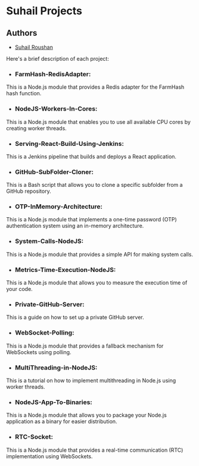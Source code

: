
# Suhail Projects

## Authors

- [Suhail Roushan](https://www.github.com/suhailroushan13)

Here's a brief description of each project:

- ### FarmHash-RedisAdapter: 
This is a Node.js module that provides a Redis adapter for the FarmHash hash function.

- ### NodeJS-Workers-In-Cores: 
This is a Node.js module that enables you to use all available CPU cores by creating worker threads.

- ### Serving-React-Build-Using-Jenkins: 
This is a Jenkins pipeline that builds and deploys a React application.

- ### GitHub-SubFolder-Cloner: 
This is a Bash script that allows you to clone a specific subfolder from a GitHub repository.

- ### OTP-InMemory-Architecture: 
This is a Node.js module that implements a one-time password (OTP) authentication system using an in-memory architecture.

- ### System-Calls-NodeJS: 
This is a Node.js module that provides a simple API for making system calls.

- ### Metrics-Time-Execution-NodeJS:
This is a Node.js module that allows you to measure the execution time of your code.

- ### Private-GitHub-Server: 
This is a guide on how to set up a private GitHub server.

- ### WebSocket-Polling: 
This is a Node.js module that provides a fallback mechanism for WebSockets using polling.

- ### MultiThreading-in-NodeJS: 
This is a tutorial on how to implement multithreading in Node.js using worker threads.


- ### NodeJS-App-To-Binaries: 
This is a Node.js module that allows you to package your Node.js application as a binary for easier distribution.

- ### RTC-Socket: 
This is a Node.js module that provides a real-time communication (RTC) implementation using WebSockets.
